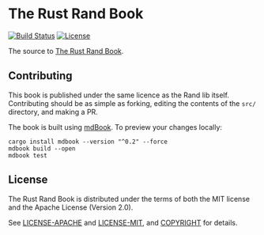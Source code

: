 # The Rust Rand Book

[![Build Status](https://travis-ci.org/rust-random/book.svg?branch=master)](https://travis-ci.org/rust-random/rand)
[![License](https://img.shields.io/crates/l/rand.svg)](https://github.com/rust-random/rand#license)

The source to [The Rust Rand Book](https://rust-random.github.io/book/).

## Contributing

This book is published under the same licence as the Rand lib itself.
Contributing should be as simple as forking, editing the contents of the `src/`
directory, and making a PR.

The book is built using [mdBook](https://rust-lang-nursery.github.io/mdBook/index.html).
To preview your changes locally:

```
cargo install mdbook --version "^0.2" --force
mdbook build --open
mdbook test
```

## License

The Rust Rand Book is distributed under the terms of both the MIT license and the
Apache License (Version 2.0).

See [LICENSE-APACHE](LICENSE-APACHE) and [LICENSE-MIT](LICENSE-MIT), and
[COPYRIGHT](COPYRIGHT) for details.
